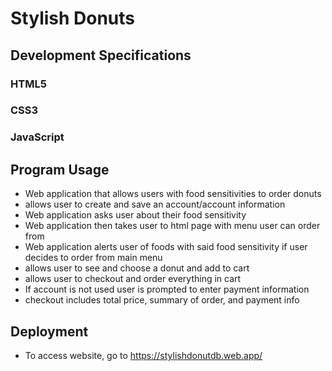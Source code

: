 # Stylish Donuts
## Development Specifications
### HTML5 
### CSS3
### JavaScript

## Program Usage
* Web application that allows users with food sensitivities to order donuts
* allows user to create and save an account/account information
* Web application asks user about their food sensitivity
* Web application then takes user to html page with menu user can order from 
* Web application alerts user of foods with said food sensitivity if user decides to order from main menu
* allows user to see and choose a donut and add to cart
* allows user to checkout and order everything in cart
* If account is not used user is prompted to enter payment information
* checkout includes total price, summary of order, and payment info

## Deployment
* To access website, go to https://stylishdonutdb.web.app/